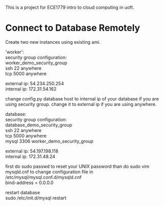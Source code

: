 This is a project for ECE1779 intro to cloud computing in uoft.

# Connect to Database Remotely
Create two new instances using existing ami.

'worker':  
security group configuration:    
worker_demo_security_group   
ssh 22 anywhere  
tcp 5000 anywhere  

external ip: 54.234.250.254  
internal ip: 172.31.54.162

change config.py database host to internal ip of your database if you are using security group. change it to external ip if you are using anywhere.

database:  
security group configuration:   
database_demo_security_group  
ssh 22 anywhere  
tcp 5000 anywhere  
mysql 3306 worker_demo_security_group  

external ip: 54.197.198.118  
internal ip: 172.31.48.24

first do sudo passwd to reset your UNIX password
than do sudo vim mysqld.cnf to
change configuration file in /etc/mysql/mysql.conf.d/mysqld.cnf  
bind-address = 0.0.0.0

restart database  
sudo /etc/init.d/mysql restart

